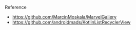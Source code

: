 Reference

- https://github.com/MarcinMoskala/MarvelGallery
- https://github.com/androidmads/KotlinListRecyclerView
